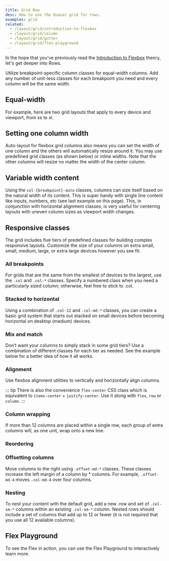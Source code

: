 ```yaml
---
title: Grid Row
desc: How to use the Quasar grid for rows.
examples: grid
related:
  - /layout/grid/introduction-to-flexbox
  - /layout/grid/column
  - /layout/grid/gutter
  - /layout/grid/flex-playground
---
```


In the hope that you've previously read the [Introduction to Flexbox](/layout/grid/introduction-to-flexbox) theory, let's get deeper into Rows.

Utilize breakpoint-specific column classes for equal-width columns. Add any number of unit-less classes for each breakpoint you need and every column will be the same width.

## Equal-width

For example, here are two grid layouts that apply to every device and viewport, from xs to xl.

<DocExample title="Equal Width Example" file="RowEqualWidth" />

## Setting one column width

Auto-layout for flexbox grid columns also means you can set the width of one column and the others will automatically resize around it. You may use predefined grid classes (as shown below) or inline widths. Note that the other columns will resize no matter the width of the center column.

<DocExample title="Setting one column width" file="RowColumnWidth" />

## Variable width content

Using the `col-{breakpoint}-auto` classes, columns can size itself based on the natural width of its content. This is super handy with single line content like inputs, numbers, etc (see last example on this page). This, in conjunction with horizontal alignment classes, is very useful for centering layouts with uneven column sizes as viewport width changes.

<DocExample title="Variable width content" file="RowVariableWidth" />

## Responsive classes

The grid includes five tiers of predefined classes for building complex responsive layouts. Customize the size of your columns on extra small, small, medium, large, or extra large devices however you see fit.

### All breakpoints

For grids that are the same from the smallest of devices to the largest, use the `.col` and `.col-*` classes. Specify a numbered class when you need a particularly sized column; otherwise, feel free to stick to .col.

<DocExample title="All breakpoints" file="RowAllBreakpoints" />

### Stacked to horizontal

Using a combination of `.col-12` and `.col-md-*` classes, you can create a basic grid system that starts out stacked on small devices before becoming horizontal on desktop (medium) devices.

<DocExample title="Stacked to horizontal" file="RowStackedToHorizontal" />

### Mix and match

Don’t want your columns to simply stack in some grid tiers? Use a combination of different classes for each tier as needed. See the example below for a better idea of how it all works.

<DocExample title="Mix and match" file="RowMixAndMatch" />

### Alignment

Use flexbox alignment utilities to vertically and horizontally align columns.

<DocExample title="Vertical alignment" file="RowVerticalAlignment" />

<DocExample title="Horizontal alignment" file="RowHorizontalAlignment" />

::: tip
There is also the convenience `flex-center` CSS class which is equivalent to `items-center` + `justify-center`. Use it along with `flex`, `row` or `column`.
:::

### Column wrapping

If more than 12 columns are placed within a single row, each group of extra columns will, as one unit, wrap onto a new line.

<DocExample title="Column wrapping" file="RowColumnWrapping" />

### Reordering

<DocExample title="Reverse" file="RowReverse" />

<DocExample title="Flex order" file="RowFlexOrder" />

### Offsetting columns

Move columns to the right using `.offset-md-*` classes. These classes increase the left margin of a column by \* columns. For example, `.offset-md-4` moves `.col-md-4` over four columns.

<DocExample title="Offsetting columns" file="RowOffsettingColumns" />

### Nesting

To nest your content with the default grid, add a new .row and set of `.col-sm-*` columns within an existing `.col-sm-*` column. Nested rows should include a set of columns that add up to 12 or fewer (it is not required that you use all 12 available columns).

<DocExample title="Nesting" file="RowNesting" />

## Flex Playground

To see the Flex in action, you can use the Flex Playground to interactively learn more.

<q-btn icon-right="launch" label="Flex Playground" to="/layout/grid/flex-playground" />
